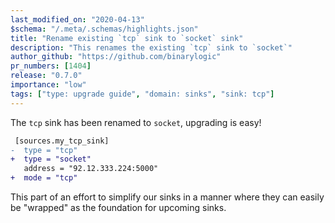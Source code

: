 ```yaml
---
last_modified_on: "2020-04-13"
$schema: "/.meta/.schemas/highlights.json"
title: "Rename existing `tcp` sink to `socket` sink"
description: "This renames the existing `tcp` sink to `socket`"
author_github: "https://github.com/binarylogic"
pr_numbers: [1404]
release: "0.7.0"
importance: "low"
tags: ["type: upgrade guide", "domain: sinks", "sink: tcp"]
---
```


The `tcp` sink has been renamed to `socket`, upgrading is easy!

```diff title="vector.toml"
 [sources.my_tcp_sink]
-  type = "tcp"
+  type = "socket"
   address = "92.12.333.224:5000"
+  mode = "tcp"
```

This part of an effort to simplify our sinks in a manner where they can easily
be "wrapped" as the foundation for upcoming sinks.



